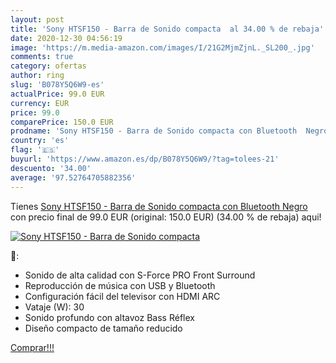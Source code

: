 ```yaml
---
layout: post
title: 'Sony HTSF150 - Barra de Sonido compacta  al 34.00 % de rebaja'
date: 2020-12-30 04:56:19
image: 'https://m.media-amazon.com/images/I/21G2MjmZjnL._SL200_.jpg'
comments: true
category: ofertas
author: ring
slug: 'B078Y5Q6W9-es'
actualPrice: 99.0 EUR
currency: EUR
price: 99.0
comparePrice: 150.0 EUR
prodname: 'Sony HTSF150 - Barra de Sonido compacta con Bluetooth  Negro'
country: 'es'
flag: '🇪🇸'
buyurl: 'https://www.amazon.es/dp/B078Y5Q6W9/?tag=tolees-21'
descuento: '34.00'
average: '97.52764705882356'
---
```


Tienes [Sony HTSF150 - Barra de Sonido compacta con Bluetooth  Negro](https://www.amazon.es/dp/B078Y5Q6W9/?tag=tolees-21) con precio final de  99.0 EUR (original: 150.0 EUR) (34.00 %  de rebaja) aqui!

[![Sony HTSF150 - Barra de Sonido compacta ](https://m.media-amazon.com/images/I/21G2MjmZjnL._SL200_.jpg)](https://www.amazon.es/dp/B078Y5Q6W9/?tag=tolees-21)

🔎:

- Sonido de alta calidad con S-Force PRO Front Surround
- Reproducción de música con USB y Bluetooth
- Configuración fácil del televisor con HDMI ARC
- Vataje (W): 30
- Sonido profundo con altavoz Bass Réflex
- Diseño compacto de tamaño reducido

[Comprar!!!](https://www.amazon.es/dp/B078Y5Q6W9/?tag=tolees-21)
